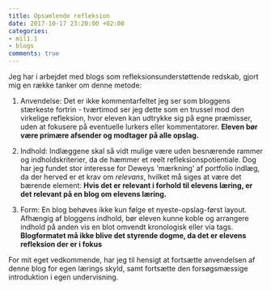```yaml
---
title: Opsamlende refleksion
date: 2017-10-17 23:20:00 +02:00
categories:
- mil1.1
- blogs
comments: true
---
```


Jeg har i arbejdet med blogs som refleksionsunderstøttende redskab, gjort mig en række tanker om denne metode:

1. Anvendelse: Det er ikke kommentarfeltet jeg ser som bloggens stærkeste fortrin - tværtimod ser jeg dette som en trussel mod den virkelige refleksion, hvor eleven kan udtrykke sig på egne præmisser, uden at fokusere på eventuelle lurkers eller kommentatorer. **Eleven bør være primære afsender og modtager på alle opslag.**

2. Indhold: Indlæggene skal så vidt mulige være uden besnærende rammer og indholdskriterier, da de hæmmer et reelt refleksionspotientiale. Dog har jeg fundet stor interesse for Deweys 'mærkning' af portfolio indlæg, da der herved er et krav om *relevans*, hvilket må siges at være det bærende element: **Hvis det er relevant i forhold til elevens læring, er det relevant på en blog om elevens læring.** 

3. Form: En blog behøves ikke kun følge et nyeste-opslag-først layout. Afhængig af bloggens indhold, bør eleven kunne koble og arrangere indhold på anden vis en blot omvendt kronologisk eller via tags. **Blogformatet må ikke blive det styrende dogme, da det er elevens refleksion der er i fokus**

For mit eget vedkommende, har jeg til hensigt at fortsætte anvendelsen af denne blog for egen lærings skyld, samt fortsætte den forsøgsmæssige introduktion i egen undervisning. 